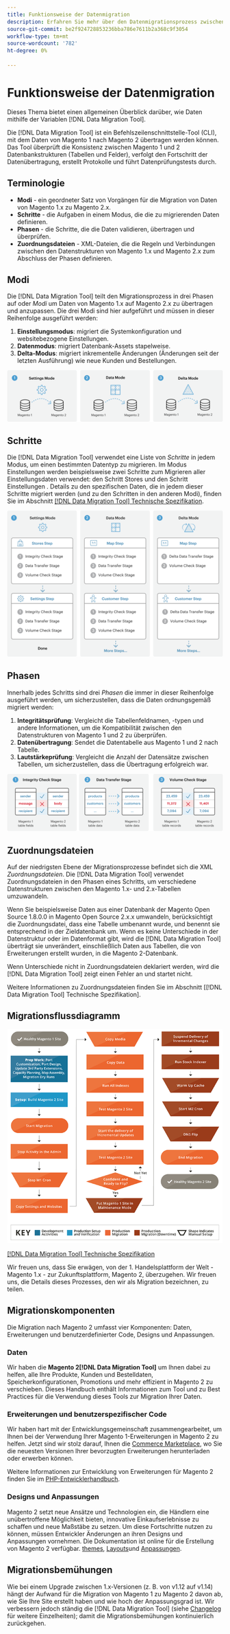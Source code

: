 ```yaml
---
title: Funktionsweise der Datenmigration
description: Erfahren Sie mehr über den Datenmigrationsprozess zwischen Magento 1 und Magento 2, einschließlich Terminologie, Workflow-Diagrammen und -Schritten.
source-git-commit: be2f924728853236bba786e7611b2a368c9f3054
workflow-type: tm+mt
source-wordcount: '782'
ht-degree: 0%

---
```



# Funktionsweise der Datenmigration

Dieses Thema bietet einen allgemeinen Überblick darüber, wie Daten mithilfe der Variablen [!DNL Data Migration Tool].

Die [!DNL Data Migration Tool] ist ein Befehlszeilenschnittstelle-Tool (CLI), mit dem Daten von Magento 1 nach Magento 2 übertragen werden können. Das Tool überprüft die Konsistenz zwischen Magento 1 und 2 Datenbankstrukturen (Tabellen und Felder), verfolgt den Fortschritt der Datenübertragung, erstellt Protokolle und führt Datenprüfungstests durch.

## Terminologie

* **Modi** - ein geordneter Satz von Vorgängen für die Migration von Daten von Magento 1.x zu Magento 2.x.
* **Schritte** - die Aufgaben in einem Modus, die die zu migrierenden Daten definieren.
* **Phasen** - die Schritte, die die Daten validieren, übertragen und überprüfen.
* **Zuordnungsdateien** - XML-Dateien, die die Regeln und Verbindungen zwischen den Datenstrukturen von Magento 1.x und Magento 2.x zum Abschluss der Phasen definieren.

## Modi

Die [!DNL Data Migration Tool] teilt den Migrationsprozess in drei Phasen auf oder *Modi* um Daten von Magento 1.x auf Magento 2.x zu übertragen und anzupassen. Die drei Modi sind hier aufgeführt und müssen in dieser Reihenfolge ausgeführt werden:

1. **Einstellungsmodus**: migriert die Systemkonfiguration und websitebezogene Einstellungen.
1. **Datenmodus**: migriert Datenbank-Assets stapelweise.
1. **Delta-Modus**: migriert inkrementelle Änderungen (Änderungen seit der letzten Ausführung) wie neue Kunden und Bestellungen.

![Migrationsmodi](../../assets/data-migration/MigrationModes2.png)

## Schritte

Die [!DNL Data Migration Tool] verwendet eine Liste von *Schritte* in jedem Modus, um einen bestimmten Datentyp zu migrieren. Im Modus Einstellungen werden beispielsweise zwei Schritte zum Migrieren aller Einstellungsdaten verwendet: den Schritt Stores und den Schritt Einstellungen . Details zu den spezifischen Daten, die in jedem dieser Schritte migriert werden (und zu den Schritten in den anderen Modi), finden Sie im Abschnitt [[!DNL Data Migration Tool] Technische Spezifikation](technical-specification.md).

![Migrationsübersicht](../../assets/data-migration/MigrationOverview2.png)

## Phasen

Innerhalb jedes Schritts sind drei *Phasen* die immer in dieser Reihenfolge ausgeführt werden, um sicherzustellen, dass die Daten ordnungsgemäß migriert werden:

1. **Integritätsprüfung**: Vergleicht die Tabellenfeldnamen, -typen und andere Informationen, um die Kompatibilität zwischen den Datenstrukturen von Magento 1 und 2 zu überprüfen.
1. **Datenübertragung**: Sendet die Datentabelle aus Magento 1 und 2 nach Tabelle.
1. **Lautstärkeprüfung**: Vergleicht die Anzahl der Datensätze zwischen Tabellen, um sicherzustellen, dass die Übertragung erfolgreich war.

![Migrationsschritte](../../assets/data-migration/MigrationSteps2.png)

## Zuordnungsdateien

Auf der niedrigsten Ebene der Migrationsprozesse befindet sich die XML *Zuordnungsdateien*. Die [!DNL Data Migration Tool] verwendet Zuordnungsdateien in den Phasen eines Schritts, um verschiedene Datenstrukturen zwischen den Magento 1.x- und 2.x-Tabellen umzuwandeln.

Wenn Sie beispielsweise Daten aus einer Datenbank der Magento Open Source 1.8.0.0 in Magento Open Source 2.x.x umwandeln, berücksichtigt die Zuordnungsdatei, dass eine Tabelle umbenannt wurde, und benennt sie entsprechend in der Zieldatenbank um. Wenn es keine Unterschiede in der Datenstruktur oder im Datenformat gibt, wird die [!DNL Data Migration Tool] überträgt sie unverändert, einschließlich Daten aus Tabellen, die von Erweiterungen erstellt wurden, in die Magento 2-Datenbank.

Wenn Unterschiede nicht in Zuordnungsdateien deklariert werden, wird die [!DNL Data Migration Tool] zeigt einen Fehler an und startet nicht.

Weitere Informationen zu Zuordnungsdateien finden Sie im Abschnitt [[!DNL Data Migration Tool] Technische Spezifikation].

## Migrationsflussdiagramm

![Migrationsfluss](../../assets/data-migration/migration_flow.png)

[[!DNL Data Migration Tool] Technische Spezifikation](technical-specification.md)

Wir freuen uns, dass Sie erwägen, von der 1. Handelsplattform der Welt - Magento 1.x - zur Zukunftsplattform, Magento 2, überzugehen. Wir freuen uns, die Details dieses Prozesses, den wir als Migration bezeichnen, zu teilen.

## Migrationskomponenten

Die Migration nach Magento 2 umfasst vier Komponenten: Daten, Erweiterungen und benutzerdefinierter Code, Designs und Anpassungen.

### Daten

Wir haben die **Magento 2[!DNL Data Migration Tool]** um Ihnen dabei zu helfen, alle Ihre Produkte, Kunden und Bestelldaten, Speicherkonfigurationen, Promotions und mehr effizient in Magento 2 zu verschieben. Dieses Handbuch enthält Informationen zum Tool und zu Best Practices für die Verwendung dieses Tools zur Migration Ihrer Daten.

### Erweiterungen und benutzerspezifischer Code

Wir haben hart mit der Entwicklungsgemeinschaft zusammengearbeitet, um Ihnen bei der Verwendung Ihrer Magento 1-Erweiterungen in Magento 2 zu helfen. Jetzt sind wir stolz darauf, Ihnen die [Commerce Marketplace](https://marketplace.magento.com/), wo Sie die neuesten Versionen Ihrer bevorzugten Erweiterungen herunterladen oder erwerben können.

Weitere Informationen zur Entwicklung von Erweiterungen für Magento 2 finden Sie im [PHP-Entwicklerhandbuch](https://developer.adobe.com/commerce/php/development/).

### Designs und Anpassungen

Magento 2 setzt neue Ansätze und Technologien ein, die Händlern eine unübertroffene Möglichkeit bieten, innovative Einkaufserlebnisse zu schaffen und neue Maßstäbe zu setzen. Um diese Fortschritte nutzen zu können, müssen Entwickler Änderungen an ihren Designs und Anpassungen vornehmen. Die Dokumentation ist online für die Erstellung von Magento 2 verfügbar. [themes](https://developer.adobe.com/commerce/frontend-core/guide/themes/), [Layouts](https://developer.adobe.com/commerce/frontend-core/guide/layouts/)und [Anpassungen](https://developer.adobe.com/commerce/frontend-core/guide/layouts/xml-manage/).

## Migrationsbemühungen

Wie bei einem Upgrade zwischen 1.x-Versionen (z. B. von v1.12 auf v1.14) hängt der Aufwand für die Migration von Magento 1 zu Magento 2 davon ab, wie Sie Ihre Site erstellt haben und wie hoch der Anpassungsgrad ist.
Wir verbessern jedoch ständig die [!DNL Data Migration Tool] (siehe [Changelog](https://github.com/magento/data-migration-tool/blob/2.3/CHANGELOG.md) für weitere Einzelheiten); damit die Migrationsbemühungen kontinuierlich zurückgehen.
